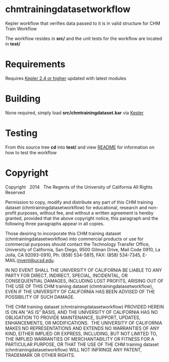 [kepler]: https://kepler-project.org/
[testreadme]: https://github.com/slash-segmentation/chmtrainingdatasetworkflow/blob/master/test/README.md

chmtrainingdatasetworkflow
==========================

Kepler workflow that verifies data passed to it is in valid structure for CHM Train Workflow

The workflow resides in **src/** and the unit tests for the workflow
are located in **test/**

Requirements
============

Requires [Kepler 2.4 or higher][kepler] updated with latest modules

Building
========

None required, simply load **src/chmtrainingdataset.kar** via [Kepler][kepler]

Testing
=======

From this source tree **cd** into **test/** and view [README][testreadme] for information
on how to test the workflow

Copyright
=========
Copyright   2014   The Regents of the University of California
All Rights Reserved


Permission to copy, modify and distribute any part of this CHM training dataset (chmtrainingdatasetworkflow) for educational, research and non-profit purposes, without fee, and without a written agreement is hereby granted, provided that the above copyright notice, this paragraph and the following three paragraphs appear in all copies.

Those desiring to incorporate this CHM training dataset (chmtrainingdatasetworkflow) into commercial products or use for commercial purposes should contact the Technology Transfer Office, University of California, San Diego, 9500 Gilman Drive, Mail Code 0910, La Jolla, CA 92093-0910, Ph: (858) 534-5815, FAX: (858) 534-7345, E-MAIL:invent@ucsd.edu.

IN NO EVENT SHALL THE UNIVERSITY OF CALIFORNIA BE LIABLE TO ANY PARTY FOR DIRECT, INDIRECT, SPECIAL, INCIDENTAL, OR CONSEQUENTIAL DAMAGES, INCLUDING LOST PROFITS, ARISING OUT OF THE USE OF THIS CHM training dataset (chmtrainingdatasetworkflow), EVEN IF THE UNIVERSITY OF CALIFORNIA HAS BEEN ADVISED OF THE POSSIBILITY OF SUCH DAMAGE.

THE CHM training dataset (chmtrainingdatasetworkflow) PROVIDED HEREIN IS ON AN "AS IS" BASIS, AND THE UNIVERSITY OF CALIFORNIA HAS NO OBLIGATION TO PROVIDE MAINTENANCE, SUPPORT, UPDATES, ENHANCEMENTS, OR MODIFICATIONS.  THE UNIVERSITY OF CALIFORNIA MAKES NO REPRESENTATIONS AND EXTENDS NO WARRANTIES OF ANY KIND, EITHER IMPLIED OR EXPRESS, INCLUDING, BUT NOT LIMITED TO, THE IMPLIED WARRANTIES OF MERCHANTABILITY OR FITNESS FOR A PARTICULAR PURPOSE, OR THAT THE USE OF THE CHM training dataset (chmtrainingdatasetworkflow) WILL NOT INFRINGE ANY PATENT, TRADEMARK OR OTHER RIGHTS.

